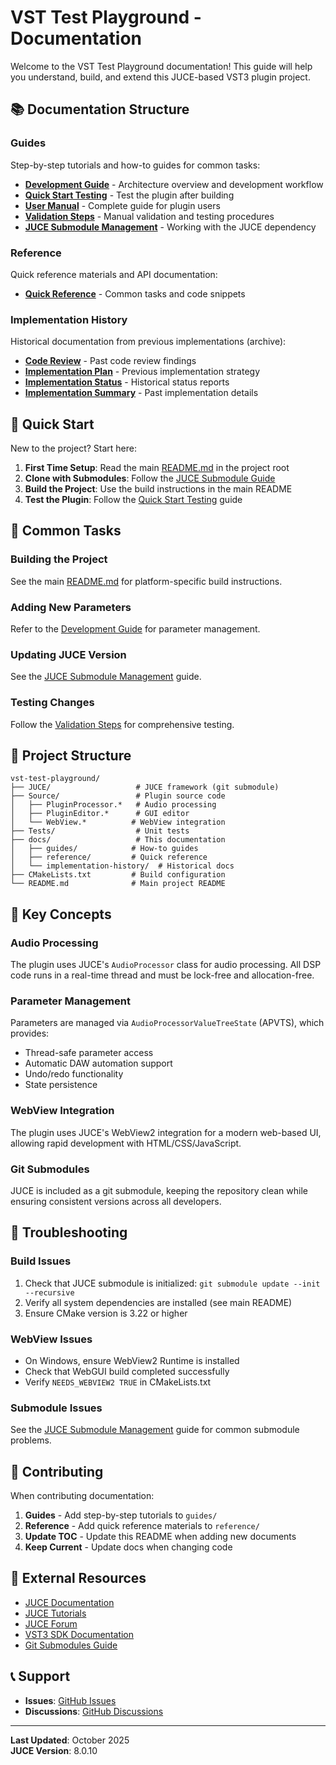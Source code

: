 # VST Test Playground - Documentation

Welcome to the VST Test Playground documentation! This guide will help you understand, build, and extend this JUCE-based VST3 plugin project.

## 📚 Documentation Structure

### Guides

Step-by-step tutorials and how-to guides for common tasks:

- **[Development Guide](guides/DEVELOPMENT.md)** - Architecture overview and development workflow
- **[Quick Start Testing](guides/QUICKSTART_TESTING.md)** - Test the plugin after building
- **[User Manual](guides/USER_MANUAL.md)** - Complete guide for plugin users
- **[Validation Steps](guides/VALIDATION_STEPS.md)** - Manual validation and testing procedures
- **[JUCE Submodule Management](guides/JUCE_SUBMODULE.md)** - Working with the JUCE dependency

### Reference

Quick reference materials and API documentation:

- **[Quick Reference](reference/REFERENCE.md)** - Common tasks and code snippets

### Implementation History

Historical documentation from previous implementations (archive):

- **[Code Review](implementation-history/CODE_REVIEW.md)** - Past code review findings
- **[Implementation Plan](implementation-history/IMPLEMENTATION_PLAN.md)** - Previous implementation strategy
- **[Implementation Status](implementation-history/IMPLEMENTATION_STATUS.md)** - Historical status reports
- **[Implementation Summary](implementation-history/IMPLEMENTATION_SUMMARY.md)** - Past implementation details

## 🚀 Quick Start

New to the project? Start here:

1. **First Time Setup**: Read the main [README.md](../README.md) in the project root
2. **Clone with Submodules**: Follow the [JUCE Submodule Guide](guides/JUCE_SUBMODULE.md)
3. **Build the Project**: Use the build instructions in the main README
4. **Test the Plugin**: Follow the [Quick Start Testing](guides/QUICKSTART_TESTING.md) guide

## 🎯 Common Tasks

### Building the Project

See the main [README.md](../README.md) for platform-specific build instructions.

### Adding New Parameters

Refer to the [Development Guide](guides/DEVELOPMENT.md) for parameter management.

### Updating JUCE Version

See the [JUCE Submodule Management](guides/JUCE_SUBMODULE.md) guide.

### Testing Changes

Follow the [Validation Steps](guides/VALIDATION_STEPS.md) for comprehensive testing.

## 🔧 Project Structure

```
vst-test-playground/
├── JUCE/                   # JUCE framework (git submodule)
├── Source/                 # Plugin source code
│   ├── PluginProcessor.*   # Audio processing
│   ├── PluginEditor.*      # GUI editor
│   └── WebView.*          # WebView integration
├── Tests/                  # Unit tests
├── docs/                   # This documentation
│   ├── guides/            # How-to guides
│   ├── reference/         # Quick reference
│   └── implementation-history/  # Historical docs
├── CMakeLists.txt         # Build configuration
└── README.md              # Main project README
```

## 📖 Key Concepts

### Audio Processing

The plugin uses JUCE's `AudioProcessor` class for audio processing. All DSP code runs in a real-time thread and must be lock-free and allocation-free.

### Parameter Management

Parameters are managed via `AudioProcessorValueTreeState` (APVTS), which provides:
- Thread-safe parameter access
- Automatic DAW automation support
- Undo/redo functionality
- State persistence

### WebView Integration

The plugin uses JUCE's WebView2 integration for a modern web-based UI, allowing rapid development with HTML/CSS/JavaScript.

### Git Submodules

JUCE is included as a git submodule, keeping the repository clean while ensuring consistent versions across all developers.

## 🐛 Troubleshooting

### Build Issues

1. Check that JUCE submodule is initialized: `git submodule update --init --recursive`
2. Verify all system dependencies are installed (see main README)
3. Ensure CMake version is 3.22 or higher

### WebView Issues

- On Windows, ensure WebView2 Runtime is installed
- Check that WebGUI build completed successfully
- Verify `NEEDS_WEBVIEW2 TRUE` in CMakeLists.txt

### Submodule Issues

See the [JUCE Submodule Management](guides/JUCE_SUBMODULE.md) guide for common submodule problems.

## 📝 Contributing

When contributing documentation:

1. **Guides** - Add step-by-step tutorials to `guides/`
2. **Reference** - Add quick reference materials to `reference/`
3. **Update TOC** - Update this README when adding new documents
4. **Keep Current** - Update docs when changing code

## 🔗 External Resources

- [JUCE Documentation](https://docs.juce.com/)
- [JUCE Tutorials](https://juce.com/learn/tutorials)
- [JUCE Forum](https://forum.juce.com/)
- [VST3 SDK Documentation](https://steinbergmedia.github.io/vst3_doc/)
- [Git Submodules Guide](https://git-scm.com/book/en/v2/Git-Tools-Submodules)

## 📞 Support

- **Issues**: [GitHub Issues](https://github.com/mrboyd78/vst-test-playground/issues)
- **Discussions**: [GitHub Discussions](https://github.com/mrboyd78/vst-test-playground/discussions)

---

**Last Updated**: October 2025  
**JUCE Version**: 8.0.10
